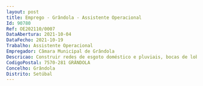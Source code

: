 ```yaml
--- 
layout: post
title: Emprego - Grândola - Assistente Operacional
Id: 90780
Ref: OE202110/0007
DataAbertura: 2021-10-04
DataFecho: 2021-10-19
Trabalho: Assistente Operacional
Empregador: Câmara Municipal de Grândola
Descricao: Construir redes de esgoto doméstico e pluviais, bocas de lobo, caixas de visita e sumidouros  Repor pavimentos nos locais das intervenções  Construir e remodelar ramais  Efetuar a manutenção geral na área de saneamento através da manutenção de redes e respetivos acessórios de rede  Utilizar software de gestão operacional de redes e contribuir para a atualização de cadastro de infraestruturas  Colaborar em pequenas reparações, na manutenção de instalações e comunicar superiormente as anomalias ocorridas  Proceder à reparação e manutenção dos equipamentos por si utilizados, procedendo, quando necessário, à sua limpeza  Proceder à realização de outras tarefas inerentes à sua função, não especificadas de carácter manual ou com equipamentos mecânicos, exigindo especificação e conhecimento prático, solicitadas por superiores hierárquicas e comunicar as anomalias ocorridas.
CodigoPostal: 7570-281 GRÂNDOLA
Concelho: Grândola
Distrito: Setúbal
--- 
```

